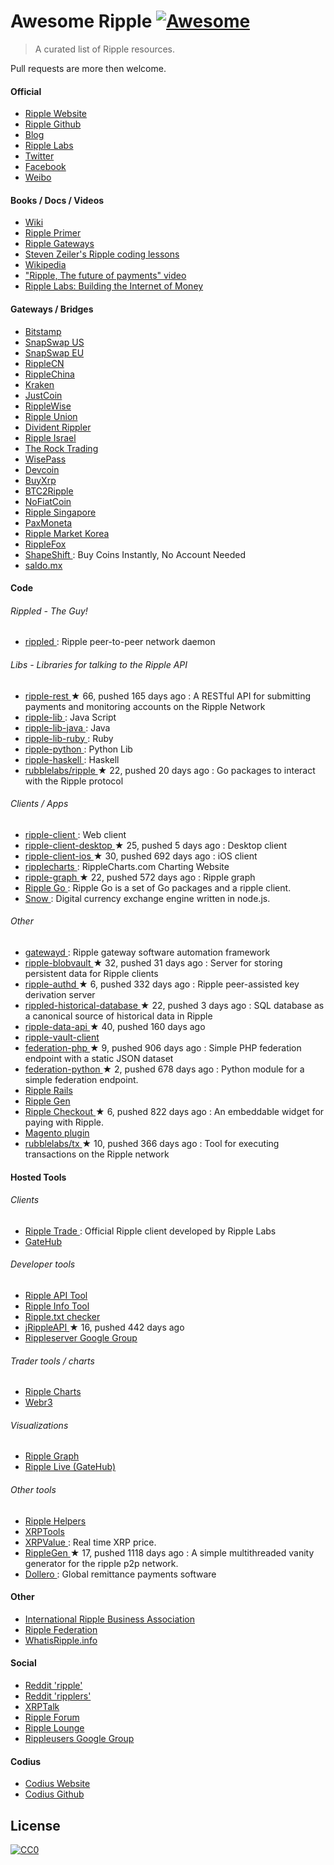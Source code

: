 <h1>
 Awesome Ripple
 <a href="https://github.com/sindresorhus/awesome">
  <img alt="Awesome" src="https://cdn.rawgit.com/sindresorhus/awesome/d7305f38d29fed78fa85652e3a63e154dd8e8829/media/badge.svg"/>
 </a>
</h1>
<blockquote>
 <p>
  A curated list of Ripple resources.
 </p>
</blockquote>
<p>
 Pull requests are more then welcome.
</p>
<h4>
 Official
</h4>
<ul>
 <li>
  <a href="https://ripple.com/">
   Ripple Website
  </a>
 </li>
 <li>
  <a href="https://github.com/ripple/">
   Ripple Github
  </a>
 </li>
 <li>
  <a href="https://ripple.com/insights/">
   Blog
  </a>
 </li>
 <li>
  <a href="https://ripple.com">
   Ripple Labs
  </a>
 </li>
 <li>
  <a href="https://twitter.com/ripple/">
   Twitter
  </a>
 </li>
 <li>
  <a href="https://www.facebook.com/ripplepay/">
   Facebook
  </a>
 </li>
 <li>
  <a href="http://www.weibo.com/RippleLabs/">
   Weibo
  </a>
 </li>
</ul>
<h4>
 Books / Docs / Videos
</h4>
<ul>
 <li>
  <a href="https://ripple.com/wiki/Main_Page">
   Wiki
  </a>
 </li>
 <li>
  <a href="https://ripple.com/ripple_primer.pdf">
   Ripple Primer
  </a>
 </li>
 <li>
  <a href="https://ripple.com/ripple-gateways.pdf">
   Ripple Gateways
  </a>
 </li>
 <li>
  <a href="https://www.youtube.com/user/stevenzeiler/videos?flow=grid&view=0">
   Steven Zeiler's Ripple coding lessons
  </a>
 </li>
 <li>
  <a href="https://en.wikipedia.org/wiki/Ripple_(payment_protocol)">
   Wikipedia
  </a>
 </li>
 <li>
  <a href="https://vimeo.com/73887321">
   "Ripple, The future of payments" video
  </a>
 </li>
 <li>
  <a href="https://www.youtube.com/watch?v=aoixyCNWg5k">
   Ripple Labs: Building the Internet of Money
  </a>
 </li>
</ul>
<h4>
 Gateways / Bridges
</h4>
<ul>
 <li>
  <a href="http://www.bitstamp.net/">
   Bitstamp
  </a>
 </li>
 <li>
  <a href="https://snapswap.us/">
   SnapSwap US
  </a>
 </li>
 <li>
  <a href="https://snapswap.eu/">
   SnapSwap EU
  </a>
 </li>
 <li>
  <a href="http://www.rebopay.com/">
   RippleCN
  </a>
 </li>
 <li>
  <a href="http://www.ripplechina.net/">
   RippleChina
  </a>
 </li>
 <li>
  <a href="https://www.kraken.com/">
   Kraken
  </a>
 </li>
 <li>
  <a href="https://justcoin.com/">
   JustCoin
  </a>
 </li>
 <li>
  <a href="https://www.ripplewise.com/">
   RippleWise
  </a>
 </li>
 <li>
  <a href="https://xagate.com">
   Ripple Union
  </a>
 </li>
 <li>
  <a href="https://www.dividendrippler.com/">
   Divident Rippler
  </a>
 </li>
 <li>
  <a href="http://rippleisrael.co.il/">
   Ripple Israel
  </a>
 </li>
 <li>
  <a href="https://www.therocktrading.com/">
   The Rock Trading
  </a>
 </li>
 <li>
  <a href="https://wisepass.com/">
   WisePass
  </a>
 </li>
 <li>
  <a href="http://ripple.d.evco.in/">
   Devcoin
  </a>
 </li>
 <li>
  <a href="http://buyxrp.net/">
   BuyXrp
  </a>
 </li>
 <li>
  <a href="https://btc2ripple.com/">
   BTC2Ripple
  </a>
 </li>
 <li>
  <a href="http://www.nofiatcoin.com/">
   NoFiatCoin
  </a>
 </li>
 <li>
  <a href="https://www.ripplesingapore.com/">
   Ripple Singapore
  </a>
 </li>
 <li>
  <a href="https://paxmoneta.com">
   PaxMoneta
  </a>
 </li>
 <li>
  <a href="http://ripple-market.co.kr/">
   Ripple Market Korea
  </a>
 </li>
 <li>
  <a href="https://ripplefox.com/">
   RippleFox
  </a>
 </li>
 <li>
  <a href="https://shapeshift.io">
   ShapeShift
  </a>
  : Buy Coins Instantly, No Account Needed
 </li>
 <li>
  <a href="http://saldo.mx/">
   saldo.mx
  </a>
 </li>
</ul>
<h4>
 Code
</h4>
<h6>
 Rippled - The Guy!
</h6>
<ul>
 <li>
  <a href="https://github.com/ripple/rippled/">
   rippled
  </a>
  : Ripple peer-to-peer network daemon
 </li>
</ul>
<h6>
 Libs - Libraries for talking to the Ripple API
</h6>
<ul>
 <li>
  <a href="https://github.com/ripple/ripple-rest">
   ripple-rest
  </a>
  <span>
   &#9733 66, pushed 165 days ago
  </span>
  : A RESTful API for submitting payments and monitoring accounts on the Ripple Network
 </li>
 <li>
  <a href="https://github.com/ripple/ripple-lib/">
   ripple-lib
  </a>
  : Java Script
 </li>
 <li>
  <a href="https://github.com/ripple/ripple-lib-java/">
   ripple-lib-java
  </a>
  : Java
 </li>
 <li>
  <a href="https://github.com/kevinejohn/ripple-lib-rpc-ruby/">
   ripple-lib-ruby
  </a>
  : Ruby
 </li>
 <li>
  <a href="https://github.com/miracle2k/ripple-python/">
   ripple-python
  </a>
  : Python Lib
 </li>
 <li>
  <a href="https://github.com/singpolyma/ripple-haskell/">
   ripple-haskell
  </a>
  : Haskell
 </li>
 <li>
  <a href="https://github.com/rubblelabs/ripple">
   rubblelabs/ripple
  </a>
  <span>
   &#9733 22, pushed 20 days ago
  </span>
  : Go packages to interact with the Ripple protocol
 </li>
</ul>
<h6>
 Clients / Apps
</h6>
<ul>
 <li>
  <a href="https://github.com/ripple/ripple-client/">
   ripple-client
  </a>
  : Web client
 </li>
 <li>
  <a href="https://github.com/ripple/ripple-client-desktop">
   ripple-client-desktop
  </a>
  <span>
   &#9733 25, pushed 5 days ago
  </span>
  : Desktop client
 </li>
 <li>
  <a href="https://github.com/ripple-unmaintained/ripple-client-ios">
   ripple-client-ios
  </a>
  <span>
   &#9733 30, pushed 692 days ago
  </span>
  : iOS client
 </li>
 <li>
  <a href="https://github.com/ripple/ripplecharts/">
   ripplecharts
  </a>
  : RippleCharts.com Charting Website
 </li>
 <li>
  <a href="https://github.com/ripple-unmaintained/ripple-graph">
   ripple-graph
  </a>
  <span>
   &#9733 22, pushed 572 days ago
  </span>
  : Ripple graph
 </li>
 <li>
  <a href="https://bitbucket.org/dchapes/ripple/">
   Ripple Go
  </a>
  : Ripple Go is a set of Go packages and a ripple client.
 </li>
 <li>
  <a href="https://github.com/justcoin/snow">
   Snow
  </a>
  : Digital currency exchange engine written in node.js.
 </li>
</ul>
<h6>
 Other
</h6>
<ul>
 <li>
  <a href="https://github.com/ripple/gatewayd">
   gatewayd
  </a>
  : Ripple gateway software automation framework
 </li>
 <li>
  <a href="https://github.com/ripple/ripple-blobvault">
   ripple-blobvault
  </a>
  <span>
   &#9733 32, pushed 31 days ago
  </span>
  : Server for storing persistent data for Ripple clients
 </li>
 <li>
  <a href="https://github.com/ripple/ripple-authd">
   ripple-authd
  </a>
  <span>
   &#9733 6, pushed 332 days ago
  </span>
  : Ripple peer-assisted key derivation server
 </li>
 <li>
  <a href="https://github.com/ripple/rippled-historical-database">
   rippled-historical-database
  </a>
  <span>
   &#9733 22, pushed 3 days ago
  </span>
  : SQL database as a canonical source of historical data in Ripple
 </li>
 <li>
  <a href="https://github.com/ripple/ripple-data-api">
   ripple-data-api
  </a>
  <span>
   &#9733 40, pushed 160 days ago
  </span>
 </li>
 <li>
  <a href="ripple-vault-client">
   ripple-vault-client
  </a>
 </li>
 <li>
  <a href="https://github.com/ripple-unmaintained/federation-php">
   federation-php
  </a>
  <span>
   &#9733 9, pushed 906 days ago
  </span>
  : Simple PHP federation endpoint with a static JSON dataset
 </li>
 <li>
  <a href="https://github.com/miracle2k/ripple-federation-python">
   federation-python
  </a>
  <span>
   &#9733 2, pushed 678 days ago
  </span>
  : Python module for a simple federation endpoint.
 </li>
 <li>
  <a href="https://github.com/singpolyma/ripple-rails/">
   Ripple Rails
  </a>
 </li>
 <li>
  <a href="https://github.com/CodeShark/RippleGen/">
   Ripple Gen
  </a>
 </li>
 <li>
  <a href="https://github.com/emschwartz/ripple-donate-widget">
   Ripple Checkout
  </a>
  <span>
   &#9733 6, pushed 822 days ago
  </span>
  : An embeddable widget for paying with Ripple.
 </li>
 <li>
  <a href="http://www.magentocommerce.com/magento-connect/ripple-json-rpc.html">
   Magento plugin
  </a>
 </li>
 <li>
  <a href="https://github.com/rubblelabs/tx">
   rubblelabs/tx
  </a>
  <span>
   &#9733 10, pushed 366 days ago
  </span>
  : Tool for executing transactions on the Ripple network
 </li>
</ul>
<h4>
 Hosted Tools
</h4>
<h6>
 Clients
</h6>
<ul>
 <li>
  <a href="https://rippletrade.com/">
   Ripple Trade
  </a>
  : Official Ripple client developed by Ripple Labs
 </li>
 <li>
  <a href="https://gatehub.net/">
   GateHub
  </a>
 </li>
</ul>
<h6>
 Developer tools
</h6>
<ul>
 <li>
  <a href="https://ripple.com/build/websocket-tool/">
   Ripple API Tool
  </a>
 </li>
 <li>
  <a href="https://ripple.com/build/ripple-info-tool/">
   Ripple Info Tool
  </a>
 </li>
 <li>
  <a href="https://ripple.com/tools/txt/">
   Ripple.txt checker
  </a>
 </li>
 <li>
  <a href="https://github.com/pmarches/jStellarAPI">
   jRippleAPI
  </a>
  <span>
   &#9733 16, pushed 442 days ago
  </span>
 </li>
 <li>
  <a href="https://groups.google.com/forum/#!forum/ripple-server/">
   Rippleserver Google Group
  </a>
 </li>
</ul>
<h6>
 Trader tools / charts
</h6>
<ul>
 <li>
  <a href="https://ripplecharts.com/">
   Ripple Charts
  </a>
 </li>
 <li>
  <a href="http://xrp.webr3.org/usd-xrp">
   Webr3
  </a>
 </li>
</ul>
<h6>
 Visualizations
</h6>
<ul>
 <li>
  <a href="https://www.ripplecharts.com/%23/graph/">
   Ripple Graph
  </a>
 </li>
 <li>
  <a href="https://gatehub.net/live">
   Ripple Live (GateHub)
  </a>
 </li>
</ul>
<h6>
 Other tools
</h6>
<ul>
 <li>
  <a href="https://github.com/vhpoet/ripple-helpers/">
   Ripple Helpers
  </a>
 </li>
 <li>
  <a href="http://xrptools.com/">
   XRPTools
  </a>
 </li>
 <li>
  <a href="http://xrpvalue.com/">
   XRPValue
  </a>
  : Real time XRP price.
 </li>
 <li>
  <a href="https://github.com/CodeShark/RippleGen">
   RippleGen
  </a>
  <span>
   &#9733 17, pushed 1118 days ago
  </span>
  : A simple multithreaded vanity generator for the ripple p2p network.
 </li>
 <li>
  <a href="http://dollero.com/">
   Dollero
  </a>
  : Global remittance payments software
 </li>
</ul>
<h4>
 Other
</h4>
<ul>
 <li>
  <a href="http://www.ripplebusiness.org/">
   International Ripple Business Association
  </a>
 </li>
 <li>
  <a href="http://ripplefederation.org/">
   Ripple Federation
  </a>
 </li>
 <li>
  <a href="http://whatisripple.info/">
   WhatisRipple.info
  </a>
 </li>
</ul>
<h4>
 Social
</h4>
<ul>
 <li>
  <a href="https://www.reddit.com/r/ripple/">
   Reddit 'ripple'
  </a>
 </li>
 <li>
  <a href="https://www.reddit.com/r/ripplers/">
   Reddit 'ripplers'
  </a>
 </li>
 <li>
  <a href="https://xrptalk.org/">
   XRPTalk
  </a>
 </li>
 <li>
  <a href="http://rippleforum.org/">
   Ripple Forum
  </a>
 </li>
 <li>
  <a href="http://www.ripplelounge.com/">
   Ripple Lounge
  </a>
 </li>
 <li>
  <a href="https://groups.google.com/forum/#!forum/rippleusers">
   Rippleusers Google Group
  </a>
 </li>
</ul>
<h4>
 Codius
</h4>
<ul>
 <li>
  <a href="https://codius.org/">
   Codius Website
  </a>
 </li>
 <li>
  <a href="https://github.com/codius">
   Codius Github
  </a>
 </li>
</ul>
<h2>
 License
</h2>
<p>
 <a href="https://creativecommons.org/publicdomain/zero/1.0/">
  <img alt="CC0" src="https://i.creativecommons.org/p/zero/1.0/88x31.png"/>
 </a>
</p>
